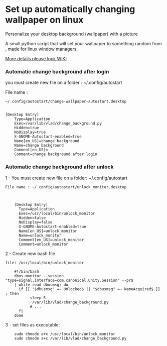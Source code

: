 # Set up automatically changing wallpaper on linux
Personalize your desktop background (wallpaper) with a picture

A small python script that will set your wallpaper to something random from , made for linux window managers, 

[More details please look WIKI](https://github.com/Vladimir-Novick/DesktopWallpaperChanger-Linux/wiki)

### Automatic change background after login

you must create new file on a folder : ~/.config/autostart

File name :
    
	~/.config/autostart/change-wallpaper-autostart.desktop


	[Desktop Entry]
		Type=Application
		Exec=/var/lib/vlad/change_background.py
		Hidden=true
		NoDisplay=true
		X-GNOME-Autostart-enabled=true
		Name[en_US]=change background
		Name=change background
		Comment[en_US]=
		Comment=change background after login


### Automatic change background after unlock

1 - You must create new file on a folder: ~/.config/autostart

    File name : ~/.config/autostart/unlock_monitor.desktop


		
		[Desktop Entry]
		  Type=Application
		  Exec=/usr/local/bin/unlock_monitor
		  Hidden=false
		  NoDisplay=false
		  X-GNOME-Autostart-enabled=true
		  Name[en_US]=unlock_monitor
		  Name=unlock_monitor
		  Comment[en_US]=unlock_monitor
		  Comment=unlock_monitor
			

2 - Create new bash file

    file: /usr/local/bin/unlock_monitor

		#!/bin/bash
		dbus-monitor --session "type=signal,interface=com.canonical.Unity.Session" --pr$
		| while read dbusmsg; do
  		  if [[ "$dbusmsg" =~ Unlocked$ || "$dbusmsg" =~ NameAcquired$ ]] ; then
     		   sleep 5
     		    /var/lib/vlad/change_background.py
     		   # ...
  		  fi
		done
3  - set files as executable:

			
		sudo chmode a+x /usr/local/bin/unlock_monitor
		sudo chmode a+x /var/lib/vlad/change_background.py
			










  


